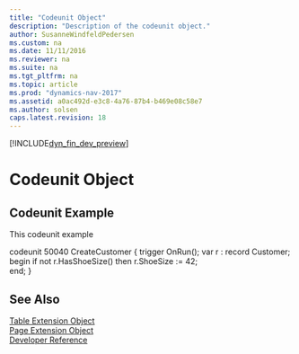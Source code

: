 ```yaml
---
title: "Codeunit Object"
description: "Description of the codeunit object."
author: SusanneWindfeldPedersen
ms.custom: na
ms.date: 11/11/2016
ms.reviewer: na
ms.suite: na
ms.tgt_pltfrm: na
ms.topic: article
ms.prod: "dynamics-nav-2017"
ms.assetid: a0ac492d-e3c8-4a76-87b4-b469e08c58e7
ms.author: solsen
caps.latest.revision: 18
---
```


[!INCLUDE[dyn_fin_dev_preview](../dynamics-nav/includes/dyn_fin_dev_preview.md)]

# Codeunit Object

## Codeunit Example
This codeunit example  

codeunit 50040 CreateCustomer
{
    trigger OnRun();
    var
        r : record Customer;
    begin
        if not r.HasShoeSize() then
            r.ShoeSize :=  42;  
    end;
}

## See Also
[Table Extension Object](dyn-fin-table-ext-object.md)  
[Page Extension Object](dyn-fin-page-ext-object.md)  
[Developer Reference](dyn-fin-reference-overview.md)
